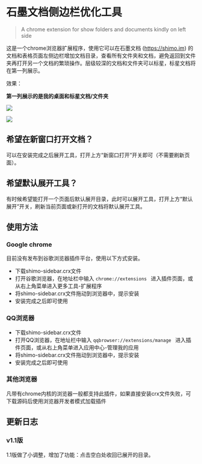 
# 石墨文档侧边栏优化工具

> A chrome extension for show folders and documents kindly on left side

这是一个chrome浏览器扩展程序，使用它可以在石墨文档 (https://shimo.im) 的文档和表格页面左侧边栏增加文档目录，查看所有文件夹和文档，避免返回到文件夹再打开另一个文档的繁琐操作。层级较深的文档和文件夹可以标星，标星文档将在第一列展示。

效果：

**第一列展示的是我的桌面和标星文档/文件夹**

![](https://dn-shimo-image.qbox.me/8Dtq0U5X6aErtIEj/image.png)

![](https://dn-shimo-image.qbox.me/suKpnsjriWsg94qQ/image.png)

## 希望在新窗口打开文档？

可以在安装完成之后展开工具，打开上方“新窗口打开”开关即可（不需要刷新页面）。

## 希望默认展开工具？

有时候希望能打开一个页面后默认展开目录，此时可以展开工具，打开上方“默认展开”开关，刷新当前页面或新打开的文档将默认展开工具。

## 使用方法

### Google chrome

目前没有发布到谷歌浏览器插件平台，使用以下方式安装。

- 下载shimo-sidebar.crx文件
- 打开谷歌浏览器，在地址栏中输入 ` chrome://extensions  ` 进入插件页面，或从右上角菜单进入更多工具-扩展程序
- 将shimo-sidebar.crx文件拖动到浏览器中，提示安装
- 安装完成之后即可使用

### QQ浏览器

- 下载shimo-sidebar.crx文件
- 打开QQ浏览器，在地址栏中输入 ` qqbrowser://extensions/manage  ` 进入插件页面，或从右上角菜单进入应用中心-管理我的应用
- 将shimo-sidebar.crx文件拖动到浏览器中，提示安装
- 安装完成之后即可使用

### 其他浏览器

凡带有chrome内核的浏览器一般都支持此插件，如果直接安装crx文件失败，可下载源码后使用浏览器开发者模式加载插件

## 更新日志

### v1.1版

1.1版做了小调整，增加了功能：点击空白处收回已展开的目录。